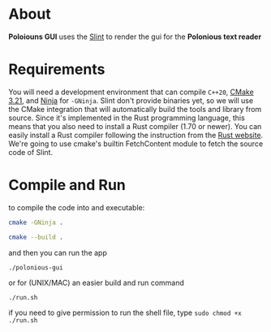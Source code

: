# About

**Poloiouns GUI** uses the [Slint](https://slint.dev) to render the gui for the **Polonious text reader**

# Requirements

You will need a development environment that can compile `C++20`, [CMake 3.21](https://cmake.org/download/), and [Ninja](https://ninja-build.org/) for `-GNinja`. Slint don't provide binaries yet, so we will use the CMake integration that will automatically build the tools and library from source. Since it's implemented in the Rust programming language, this means that you also need to install a Rust compiler (1.70 or newer). You can easily install a Rust compiler following the instruction from the [Rust website](https://www.rust-lang.org/learn/get-started). We're going to use cmake's builtin FetchContent module to fetch the source code of Slint.

# Compile and Run

to compile the code into and executable:

```bash
cmake -GNinja .

cmake --build .
```

and then you can run the app

```
./polonious-gui
```

or for (UNIX/MAC) an easier build and run command

```
./run.sh
```

if you need to give permission to run the shell file, type `sudo chmod +x ./run.sh`
